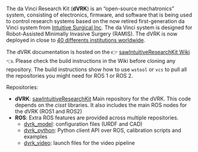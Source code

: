 The da Vinci Research Kit (**dVRK**) is an “open-source mechatronics” system, consisting of electronics, firmware, and software that is being used to control research systems based on the now retired first-generation da Vinci system from [Intuitive Surgical Inc](https://www.intuitive.com/).  The da Vinci system is designed for Robot-Assisted Minimally Invasive Surgery (RAMIS).  The dVRK is now deployed in close to [40 differents institutions worldwide](https://github.com/jhu-dvrk/sawIntuitiveResearchKit/wiki/Timeline).

The dVRK documentation is hosted on the :point_right: [sawIntuitiveResearchKit Wiki](https://github.com/jhu-dvrk/sawIntuitiveResearchKit/wiki) :point_left:.  Please check the build instructions in the Wiki before cloning any repository.  The build instructions show how to use `wstool` or `vcs` to pull all the repositories you might need for ROS 1 or ROS 2.

Repositories:
* **dVRK**: [sawIntuitiveResearchKit](https://github.com/jhu-dvrk/sawIntuitiveResearchKit) Main repository for the dVRK.  This code depends on the *cisst* libraries.  It also includes the main ROS nodes for the dVRK (ROS1 and ROS2)
* **ROS**:  Extra ROS features are provided across multiple repositories.
  * [dvrk_model](https://github.com/jhu-dvrk/dvrk_model): configuration files (URDF and CAD)
  * [dvrk_python](https://github.com/jhu-dvrk/dvrk_python): Python client API over ROS, calibration scripts and examples
  * [dvrk_video](https://github.com/jhu-dvrk/dvrk_video): launch files for the video pipeline
